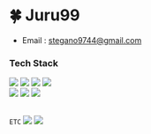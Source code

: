 # 🍀 Juru99
- Email : stegano9744@gmail.com

### Tech Stack
<div>
  <img src="https://img.shields.io/badge/HTML5-E34F26?logo=HTML5&logoColor=white"/>
  <img src="https://img.shields.io/badge/CSS3-1572B6?logo=css3&logoColor=white"/>
  <img src="https://img.shields.io/badge/javascript-yellow?logo=javascript&logoColor=white"/>
  <a href="https://www.typescriptlang.org/ko/" target="_blank" rel="noopener noreferrer"><img src="https://img.shields.io/badge/typescript-blue?logo=typescript&logoColor=skyblue"/></a>
</div>
<div>
  <a href="https://ko.legacy.reactjs.org/"><img src="https://img.shields.io/badge/React.js-5ED4F4?logo=React&logoColor=white" target="_blank" rel="noopener noreferrer"/></a>
  <a href="https://ko.vuejs.org/" target="_blank" rel="noopener noreferrer"><img src="https://img.shields.io/badge/Vue.js-35495E?logo=vuedotjs&logoColor=4FC08D" /></a>
  <a href="https://ko.redux.js.org/" target="_blank" rel="noopener noreferrer"><img src="https://img.shields.io/badge/Redux-7248B6?logo=Redux&logoColor=white"/></a>
</div>
<br />

`ETC`
<a href="https://git-scm.com/" target="_blank" rel="noopener noreferrer"><img src="https://img.shields.io/badge/Git-E84D31?logo=Git&logoColor=white"/></a>
<a href="https://www.figma.com/" target="_blank" rel="noopener noreferrer"><img src="https://img.shields.io/badge/Figma-F76E5E?logo=Figma&logoColor=white"/></a>
